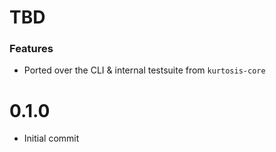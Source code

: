 # TBD
### Features
* Ported over the CLI & internal testsuite from `kurtosis-core`

# 0.1.0
* Initial commit
